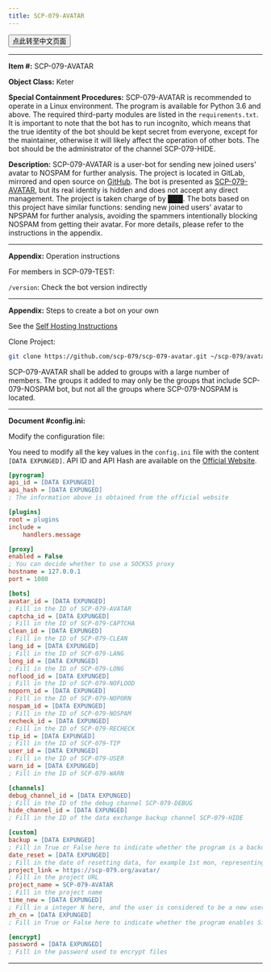 ```yaml
---
title: SCP-079-AVATAR
---
```


<button onmouseover="PlaySound('totop1')" onmouseout="StopSound('totop1')" onclick="window.location.href = '/avatar-zh/';" class="zh">点此转至中文页面</button>

---

**Item #:** SCP-079-AVATAR

**Object Class:** Keter

**Special Containment Procedures:** SCP-079-AVATAR is recommended to operate in a Linux environment. The program is available for Python 3.6 and above. The required third-party modules are listed in the `requirements.txt`. It is important to note that the bot has to run incognito, which means that the true identity of the bot should be kept secret from everyone, except for the maintainer, otherwise it will likely affect the operation of other bots. The bot should be the administrator of the channel SCP-079-HIDE.

**Description:** SCP-079-AVATAR is a user-bot for sending new joined users' avatar to NOSPAM for further analysis. The project is located in GitLab, mirrored and open source on <a href="https://github.com/scp-079/scp-079-avatar" target="_blank">GitHub</a>. The bot is presented as <a href="https://t.me/SCP_079_AVATAR_BOT" class="079" target="_blank">SCP-079-AVATAR</a>, but its real identity is hidden and does not accept any direct management. The project is taken charge of by ███. The bots based on this project have similar functions: sending new joined users' avatar to NPSPAM for further analysis, avoiding the spammers intentionally blocking NOSPAM from getting their avatar. For more details, please refer to the instructions in the appendix.

---

**Appendix:** Operation instructions

For members in SCP-079-TEST:

`/version`: Check the bot version indirectly

---

**Appendix:** Steps to create a bot on your own

See the <a href="/how/">Self Hosting Instructions</a> 

Clone Project:

```bash
git clone https://github.com/scp-079/scp-079-avatar.git ~/scp-079/avatar
```

SCP-079-AVATAR shall be added to groups with a large number of members. The groups it added to may only be the groups that include SCP-079-NOSPAM bot, but not all the groups where SCP-079-NOSPAM is located.

---

**Document #config.ini:**

Modify the configuration file:

You need to modify all the key values ​​in the `config.ini` file with the content `[DATA EXPUNGED]`. API ID and API Hash are available on the <a href="https://my.telegram.org" target="_blank">Official Website</a>.

```ini
[pyrogram]
api_id = [DATA EXPUNGED]
api_hash = [DATA EXPUNGED]
; The information above is obtained from the official website

[plugins]
root = plugins
include =
    handlers.message

[proxy]
enabled = False
; You can decide whether to use a SOCKS5 proxy
hostname = 127.0.0.1
port = 1080

[bots]
avatar_id = [DATA EXPUNGED]
; Fill in the ID of SCP-079-AVATAR
captcha_id = [DATA EXPUNGED]
; Fill in the ID of SCP-079-CAPTCHA
clean_id = [DATA EXPUNGED]
; Fill in the ID of SCP-079-CLEAN
lang_id = [DATA EXPUNGED]
; Fill in the ID of SCP-079-LANG
long_id = [DATA EXPUNGED]
; Fill in the ID of SCP-079-LONG
noflood_id = [DATA EXPUNGED]
; Fill in the ID of SCP-079-NOFLOOD
noporn_id = [DATA EXPUNGED]
; Fill in the ID of SCP-079-NOPORN
nospam_id = [DATA EXPUNGED]
; Fill in the ID of SCP-079-NOSPAM
recheck_id = [DATA EXPUNGED]
; Fill in the ID of SCP-079-RECHECK
tip_id = [DATA EXPUNGED]
; Fill in the ID of SCP-079-TIP
user_id = [DATA EXPUNGED]
; Fill in the ID of SCP-079-USER
warn_id = [DATA EXPUNGED]
; Fill in the ID of SCP-079-WARN

[channels]
debug_channel_id = [DATA EXPUNGED]
; Fill in the ID of the debug channel SCP-079-DEBUG
hide_channel_id = [DATA EXPUNGED]
; Fill in the ID of the data exchange backup channel SCP-079-HIDE

[custom]
backup = [DATA EXPUNGED]
; Fill in True or False here to indicate whether the program is a backup copy
date_reset = [DATA EXPUNGED]
; Fill in the date of resetting data, for example 1st mon, representing the first Monday of every month
project_link = https://scp-079.org/avatar/
; Fill in the project URL
project_name = SCP-079-AVATAR
; Fill in the project name
time_new = [DATA EXPUNGED]
; Fill in a integer N here, and the user is considered to be a new user within N seconds after the user joined the group
zh_cn = [DATA EXPUNGED]
; Fill in True or False here to indicate whether the program enables Simplified Chinese mode

[encrypt]
password = [DATA EXPUNGED]
; Fill in the password used to encrypt files
```

---

<audio src="/audio/door/dooropenpage.ogg" autoplay></audio>
<audio id="dooropen079" src="/audio/door/dooropen079.ogg"/>
